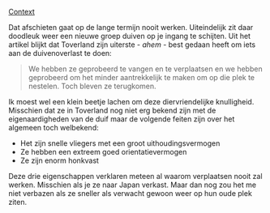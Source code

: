 [Context](https://www.looopings.nl/weblog/12020/Toverland-krijgt-vergunning-om-duiven-af-te-schieten-Veel-overlast.html)

Dat afschieten gaat op de lange termijn nooit werken. Uiteindelijk zit daar doodleuk weer een nieuwe groep duiven op je ingang te schijten. Uit het artikel blijkt dat Toverland zijn uiterste - *ahem* - best gedaan heeft om iets aan de duivenoverlast te doen:

> We hebben ze geprobeerd te vangen en te verplaatsen en we hebben geprobeerd om het minder aantrekkelijk te maken om op die plek te nestelen. Toch bleven ze terugkomen.

Ik moest wel een klein beetje lachen om deze diervriendelijke knulligheid. Misschien dat ze in Toverland nog niet erg bekend zijn met de eigenaardigheden van de duif maar de volgende feiten zijn over het algemeen toch welbekend:

* Het zijn snelle vliegers met een groot uithoudingsvermogen
* Ze hebben een extreem goed orientatievermogen
* Ze zijn enorm honkvast

Deze drie eigenschappen verklaren meteen al waarom verplaatsen nooit zal werken. Misschien als je ze naar Japan verkast. Maar dan nog zou het me niet verbazen als ze sneller als verwacht gewoon weer op hun oude plek ziten.

